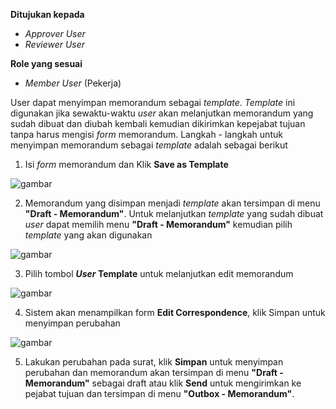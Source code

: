 **Ditujukan kepada**

- *Approver User*
- *Reviewer User*

**Role yang sesuai**

- *Member User* (Pekerja)

User dapat menyimpan memorandum sebagai *template*. *Template* ini digunakan jika sewaktu-waktu *user* akan melanjutkan memorandum yang sudah dibuat dan diubah kembali kemudian dikirimkan kepejabat tujuan tanpa harus mengisi *form* memorandum. Langkah - langkah untuk menyimpan memorandum sebagai *template* adalah sebagai berikut

1. Isi *form* memorandum dan Klik **Save as Template**

![gambar](SC_Memorandum/MM14.png)

2. Memorandum yang disimpan menjadi *template* akan tersimpan di menu **"Draft - Memorandum"**. Untuk melanjutkan *template* yang sudah dibuat *user* dapat memilih menu **"Draft - Memorandum"** kemudian pilih *template* yang akan digunakan

![gambar](SC_Memorandum/MM15.png)

3. Pilih tombol ***User* Template** untuk melanjutkan edit memorandum

![gambar](SC_Memorandum/MM16.png)

4. Sistem akan menampilkan form **Edit Correspondence**, klik Simpan untuk menyimpan perubahan

![gambar](SC_Memorandum/MM17.png)

5. Lakukan perubahan pada surat, klik **Simpan** untuk menyimpan perubahan dan memorandum akan tersimpan di menu **"Draft - Memorandum"** sebagai draft atau klik **Send** untuk mengirimkan ke pejabat tujuan dan tersimpan di menu **"Outbox - Memorandum"**.
